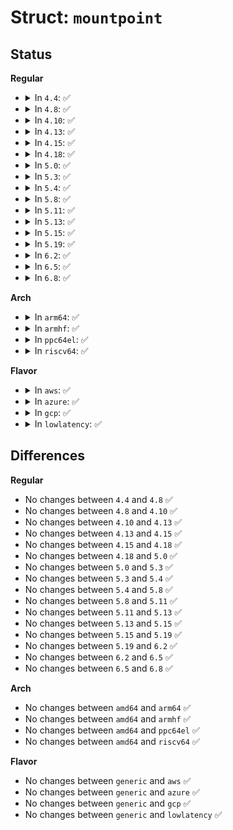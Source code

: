 # Struct: <code>mountpoint</code>

## Status
<b>Regular</b>
<ul>
<li>
<details>
<summary>In <code>4.4</code>: ✅</summary>

```c
struct mountpoint {
    struct hlist_node m_hash;
    struct dentry *m_dentry;
    struct hlist_head m_list;
    int m_count;
};
```
</details>
</li>
<li>
<details>
<summary>In <code>4.8</code>: ✅</summary>

```c
struct mountpoint {
    struct hlist_node m_hash;
    struct dentry *m_dentry;
    struct hlist_head m_list;
    int m_count;
};
```
</details>
</li>
<li>
<details>
<summary>In <code>4.10</code>: ✅</summary>

```c
struct mountpoint {
    struct hlist_node m_hash;
    struct dentry *m_dentry;
    struct hlist_head m_list;
    int m_count;
};
```
</details>
</li>
<li>
<details>
<summary>In <code>4.13</code>: ✅</summary>

```c
struct mountpoint {
    struct hlist_node m_hash;
    struct dentry *m_dentry;
    struct hlist_head m_list;
    int m_count;
};
```
</details>
</li>
<li>
<details>
<summary>In <code>4.15</code>: ✅</summary>

```c
struct mountpoint {
    struct hlist_node m_hash;
    struct dentry *m_dentry;
    struct hlist_head m_list;
    int m_count;
};
```
</details>
</li>
<li>
<details>
<summary>In <code>4.18</code>: ✅</summary>

```c
struct mountpoint {
    struct hlist_node m_hash;
    struct dentry *m_dentry;
    struct hlist_head m_list;
    int m_count;
};
```
</details>
</li>
<li>
<details>
<summary>In <code>5.0</code>: ✅</summary>

```c
struct mountpoint {
    struct hlist_node m_hash;
    struct dentry *m_dentry;
    struct hlist_head m_list;
    int m_count;
};
```
</details>
</li>
<li>
<details>
<summary>In <code>5.3</code>: ✅</summary>

```c
struct mountpoint {
    struct hlist_node m_hash;
    struct dentry *m_dentry;
    struct hlist_head m_list;
    int m_count;
};
```
</details>
</li>
<li>
<details>
<summary>In <code>5.4</code>: ✅</summary>

```c
struct mountpoint {
    struct hlist_node m_hash;
    struct dentry *m_dentry;
    struct hlist_head m_list;
    int m_count;
};
```
</details>
</li>
<li>
<details>
<summary>In <code>5.8</code>: ✅</summary>

```c
struct mountpoint {
    struct hlist_node m_hash;
    struct dentry *m_dentry;
    struct hlist_head m_list;
    int m_count;
};
```
</details>
</li>
<li>
<details>
<summary>In <code>5.11</code>: ✅</summary>

```c
struct mountpoint {
    struct hlist_node m_hash;
    struct dentry *m_dentry;
    struct hlist_head m_list;
    int m_count;
};
```
</details>
</li>
<li>
<details>
<summary>In <code>5.13</code>: ✅</summary>

```c
struct mountpoint {
    struct hlist_node m_hash;
    struct dentry *m_dentry;
    struct hlist_head m_list;
    int m_count;
};
```
</details>
</li>
<li>
<details>
<summary>In <code>5.15</code>: ✅</summary>

```c
struct mountpoint {
    struct hlist_node m_hash;
    struct dentry *m_dentry;
    struct hlist_head m_list;
    int m_count;
};
```
</details>
</li>
<li>
<details>
<summary>In <code>5.19</code>: ✅</summary>

```c
struct mountpoint {
    struct hlist_node m_hash;
    struct dentry *m_dentry;
    struct hlist_head m_list;
    int m_count;
};
```
</details>
</li>
<li>
<details>
<summary>In <code>6.2</code>: ✅</summary>

```c
struct mountpoint {
    struct hlist_node m_hash;
    struct dentry *m_dentry;
    struct hlist_head m_list;
    int m_count;
};
```
</details>
</li>
<li>
<details>
<summary>In <code>6.5</code>: ✅</summary>

```c
struct mountpoint {
    struct hlist_node m_hash;
    struct dentry *m_dentry;
    struct hlist_head m_list;
    int m_count;
};
```
</details>
</li>
<li>
<details>
<summary>In <code>6.8</code>: ✅</summary>

```c
struct mountpoint {
    struct hlist_node m_hash;
    struct dentry *m_dentry;
    struct hlist_head m_list;
    int m_count;
};
```
</details>
</li>
</ul>
<b>Arch</b>
<ul>
<li>
<details>
<summary>In <code>arm64</code>: ✅</summary>

```c
struct mountpoint {
    struct hlist_node m_hash;
    struct dentry *m_dentry;
    struct hlist_head m_list;
    int m_count;
};
```
</details>
</li>
<li>
<details>
<summary>In <code>armhf</code>: ✅</summary>

```c
struct mountpoint {
    struct hlist_node m_hash;
    struct dentry *m_dentry;
    struct hlist_head m_list;
    int m_count;
};
```
</details>
</li>
<li>
<details>
<summary>In <code>ppc64el</code>: ✅</summary>

```c
struct mountpoint {
    struct hlist_node m_hash;
    struct dentry *m_dentry;
    struct hlist_head m_list;
    int m_count;
};
```
</details>
</li>
<li>
<details>
<summary>In <code>riscv64</code>: ✅</summary>

```c
struct mountpoint {
    struct hlist_node m_hash;
    struct dentry *m_dentry;
    struct hlist_head m_list;
    int m_count;
};
```
</details>
</li>
</ul>
<b>Flavor</b>
<ul>
<li>
<details>
<summary>In <code>aws</code>: ✅</summary>

```c
struct mountpoint {
    struct hlist_node m_hash;
    struct dentry *m_dentry;
    struct hlist_head m_list;
    int m_count;
};
```
</details>
</li>
<li>
<details>
<summary>In <code>azure</code>: ✅</summary>

```c
struct mountpoint {
    struct hlist_node m_hash;
    struct dentry *m_dentry;
    struct hlist_head m_list;
    int m_count;
};
```
</details>
</li>
<li>
<details>
<summary>In <code>gcp</code>: ✅</summary>

```c
struct mountpoint {
    struct hlist_node m_hash;
    struct dentry *m_dentry;
    struct hlist_head m_list;
    int m_count;
};
```
</details>
</li>
<li>
<details>
<summary>In <code>lowlatency</code>: ✅</summary>

```c
struct mountpoint {
    struct hlist_node m_hash;
    struct dentry *m_dentry;
    struct hlist_head m_list;
    int m_count;
};
```
</details>
</li>
</ul>

## Differences
<b>Regular</b>
<ul>
<li>
No changes between <code>4.4</code> and <code>4.8</code> ✅
</li>
<li>
No changes between <code>4.8</code> and <code>4.10</code> ✅
</li>
<li>
No changes between <code>4.10</code> and <code>4.13</code> ✅
</li>
<li>
No changes between <code>4.13</code> and <code>4.15</code> ✅
</li>
<li>
No changes between <code>4.15</code> and <code>4.18</code> ✅
</li>
<li>
No changes between <code>4.18</code> and <code>5.0</code> ✅
</li>
<li>
No changes between <code>5.0</code> and <code>5.3</code> ✅
</li>
<li>
No changes between <code>5.3</code> and <code>5.4</code> ✅
</li>
<li>
No changes between <code>5.4</code> and <code>5.8</code> ✅
</li>
<li>
No changes between <code>5.8</code> and <code>5.11</code> ✅
</li>
<li>
No changes between <code>5.11</code> and <code>5.13</code> ✅
</li>
<li>
No changes between <code>5.13</code> and <code>5.15</code> ✅
</li>
<li>
No changes between <code>5.15</code> and <code>5.19</code> ✅
</li>
<li>
No changes between <code>5.19</code> and <code>6.2</code> ✅
</li>
<li>
No changes between <code>6.2</code> and <code>6.5</code> ✅
</li>
<li>
No changes between <code>6.5</code> and <code>6.8</code> ✅
</li>
</ul>
<b>Arch</b>
<ul>
<li>
No changes between <code>amd64</code> and <code>arm64</code> ✅
</li>
<li>
No changes between <code>amd64</code> and <code>armhf</code> ✅
</li>
<li>
No changes between <code>amd64</code> and <code>ppc64el</code> ✅
</li>
<li>
No changes between <code>amd64</code> and <code>riscv64</code> ✅
</li>
</ul>
<b>Flavor</b>
<ul>
<li>
No changes between <code>generic</code> and <code>aws</code> ✅
</li>
<li>
No changes between <code>generic</code> and <code>azure</code> ✅
</li>
<li>
No changes between <code>generic</code> and <code>gcp</code> ✅
</li>
<li>
No changes between <code>generic</code> and <code>lowlatency</code> ✅
</li>
</ul>
